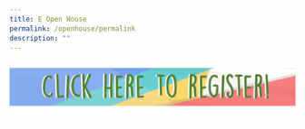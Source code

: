 ```yaml
---
title: E Open House
permalink: /openhouse/permalink
description: ""
---
```





<p><a href="">
<img src="/images/Open%20House/chtr-1024x220.png" >
</a></p>
